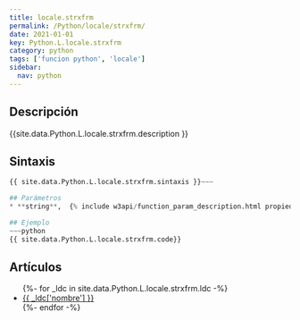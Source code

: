 ```yaml
---
title: locale.strxfrm
permalink: /Python/locale/strxfrm/
date: 2021-01-01
key: Python.L.locale.strxfrm
category: python
tags: ['funcion python', 'locale']
sidebar: 
  nav: python
---
```


## Descripción
{{site.data.Python.L.locale.strxfrm.description }}

## Sintaxis
~~~python
{{ site.data.Python.L.locale.strxfrm.sintaxis }}~~~

## Parámetros
* **string**,  {% include w3api/function_param_description.html propiedad=site.data.Python.L.locale.strxfrm valor="string" %}

## Ejemplo
~~~python
{{ site.data.Python.L.locale.strxfrm.code}}
~~~

## Artículos
<ul>
{%- for _ldc in site.data.Python.L.locale.strxfrm.ldc -%}
   <li>
       <a href="{{_ldc['url'] }}">{{ _ldc['nombre'] }}</a>
   </li>
{%- endfor -%}
</ul>
